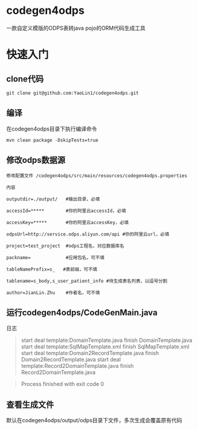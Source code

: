 # codegen4odps
一款自定义模版的ODPS表转java pojo的ORM代码生成工具

# 快速入门

## clone代码

````
git clone git@github.com:YaoLin1/codegen4odps.git
````

## 编译

在codegen4odps目录下执行编译命令

````
mvn clean package -DskipTests=true
````

## 修改odps数据源

````
修改配置文件 /codegen4odps/src/main/resources/codegen4odps.properties

内容

outputdir=./output/   #输出目录，必填

accessId=*****        #你的阿里云accessId，必填

accessKey=*****       #你的阿里云accessKey，必填

odpsUrl=http://service.odps.aliyun.com/api #你的阿里云url，必填

project=test_project  #odps工程名，对应数据库名

packname=             #应用包名，可不填

tableNamePrefix=s_   #表前缀，可不填

tablename=s_body,s_user_patient_info #待生成表名列表，以逗号分割

author=JianLin.Zhu    #作者名，可不填

````
## 运行codegen4odps/CodeGenMain.java 

日志


>start deal template:DomainTemplate.java
 finish DomainTemplate.java
 start deal template:SqlMapTemplate.xml
 finish SqlMapTemplate.xml
 start deal template:Domain2RecordTemplate.java
 finish Domain2RecordTemplate.java
 start deal template:Record2DomainTemplate.java
 finish Record2DomainTemplate.java

>Process finished with exit code 0

## 查看生成文件
默认在codegen4odps/output/odps目录下文件，多次生成会覆盖原有代码
